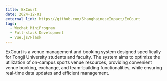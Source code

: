 ```yaml
---
title: ExCourt
date: 2024-12-01
external_link: https://github.com/ShanghaineseImpact/ExCourt
tags:
  - Wechat MiniProgram
  - Full-stack Development
  - Vue.js/Flask
---
```


ExCourt is a venue management and booking system designed specifically for Tongji University students and faculty. The system aims to optimize the utilization of on-campus sports venue resources, providing convenient venue booking, exchange, and team-building functionalities, while ensuring real-time data updates and efficient management. 

<!--more-->
